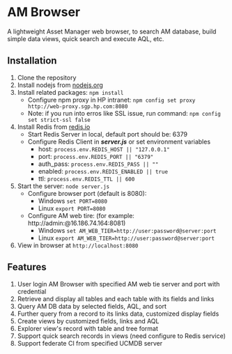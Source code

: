 # AM Browser

A lightweight Asset Manager web browser, to search AM database, build simple data views, quick search and execute AQL, etc.

## Installation

1. Clone the repository
1. Install nodejs from [nodejs.org](http://nodejs.org)
1. Install related packages: `npm install`
	- Configure npm proxy in HP intranet:
	`npm config set proxy http://web-proxy.sgp.hp.com:8080`
    - Note: if you run into erros like SSL issue, run command: 
    `npm config set strict-ssl false` 
1. Install Redis from [redis.io](http://redis.io/)
	- Start Redis Server in local, default port should be: 6379
	- Configure Redis Client in ***server.js*** or set environment variables
	    - host:  `process.env.REDIS_HOST || "127.0.0.1"`
	    - port:  `process.env.REDIS_PORT || "6379"`
	    - auth_pass:  `process.env.REDIS_PASS || ""`
	    - enabled:  `process.env.REDIS_ENABLED || true`
	    - ttl:  `process.env.REDIS_TTL || 600` 
1. Start the server: `node server.js`
	- Configure browser port (default is 8080):
		- Windows `set PORT=8080`
		- Linux `export PORT=8080`
	- Configure AM web tire: (for example: http://admin:@16.186.74.164:8081)
		- Windows `set AM_WEB_TIER=http://user:password@server:port`
		- Linux `export AM_WEB_TIER=http://user:password@server:port`
1. View in browser at `http://localhost:8080`

## Features
1. User login AM Browser with specified AM web tie server and port with credential
2. Retrieve and display all tables and each table with its fields and links
3. Query AM DB data by selected fields, AQL, and sort
4. Further query from a record to its links data, customized display fields
5. Create views by customized fields, links and AQL
6. Explorer view's record with table and tree format
7. Support quick search records in views (need configure to Redis service)
8. Support federate CI from specified UCMDB server